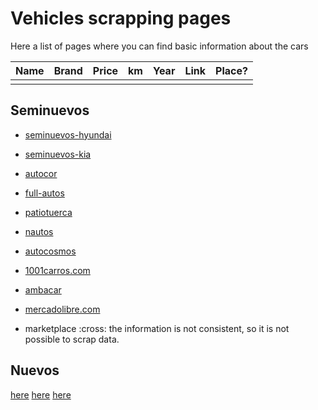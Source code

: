 # Vehicles scrapping pages

Here a list of pages where you can find basic information about the cars

| Name | Brand | Price | km  | Year | Link | Place? |
| ---- | ----- | ----- | --- | ---- | ---- | ------ |
|      |       |       |     |      |      |        |

## Seminuevos

- [seminuevos-hyundai](https://seminuevos.hyundai.com.ec/busqueda)
- [seminuevos-kia](https://seminuevos.com.ec/busqueda#resultados)
- [autocor](https://www.autocor.com.ec/vehiculos?page=1)
- [full-autos](https://www.full-autos.com/vehiculos)
- [patiotuerca](https://ecuador.patiotuerca.com/usados/-/autos?type_autos_moderated=moderated)
- [nautos](https://www.nautos.com.ec/stock-autos-semi-nuevos/)
- [autocosmos](https://www.autocosmos.com.ec/auto/usado)
- [1001carros.com](https://www.1001carros.com/seminuevos)
- [ambacar](https://seminuevos.ambacar.ec/seminuevos)

- [mercadolibre.com](https://vehiculos.mercadolibre.com.ec/)
- marketplace :cross: the information is not consistent, so it is not possible to scrap data.

## Nuevos

[here](http://localhost:4200/client/ilvqmsz9nr@activeTab=0) [here](http://localhost:4200/client/1vnixcy6kmd@activeTab=0) [here](http://localhost:4200/client/npcymji7nwh@activeTab=0)
